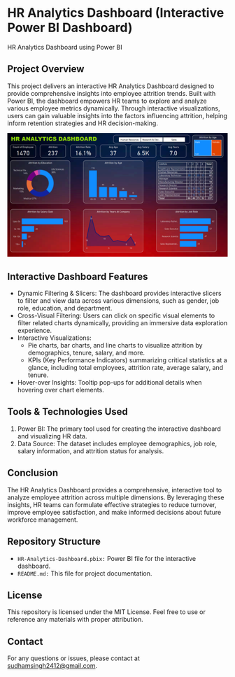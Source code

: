# HR Analytics Dashboard (Interactive Power BI Dashboard)

HR Analytics Dashboard using Power BI 

## Project Overview
This project delivers an interactive HR Analytics Dashboard designed to provide comprehensive insights into employee attrition trends. Built with Power BI, the dashboard empowers HR teams to explore and analyze various employee metrics dynamically. Through interactive visualizations, users can gain valuable insights into the factors influencing attrition, helping inform retention strategies and HR decision-making.

![Untitled design](https://github.com/Sudham4444/analytics-power_bi/blob/main/Dashboard.png)

## Interactive Dashboard Features 
- Dynamic Filtering & Slicers: The dashboard provides interactive slicers to filter and view data across various dimensions, such as gender, job role, education, and department.
- Cross-Visual Filtering: Users can click on specific visual elements to filter related charts dynamically, providing an immersive data exploration experience.
- Interactive Visualizations:
  - Pie charts, bar charts, and line charts to visualize attrition by demographics, tenure, salary, and more.
  - KPIs (Key Performance Indicators) summarizing critical statistics at a glance, including total employees, attrition rate, average salary, and tenure.
- Hover-over Insights: Tooltip pop-ups for additional details when hovering over chart elements.

## Tools & Technologies Used
1. Power BI: The primary tool used for creating the interactive dashboard and visualizing HR data.
2. Data Source: The dataset includes employee demographics, job role, salary information, and attrition status for analysis.

## Conclusion
The HR Analytics Dashboard provides a comprehensive, interactive tool to analyze employee attrition across multiple dimensions. By leveraging these insights, HR teams can formulate effective strategies to reduce turnover, improve employee satisfaction, and make informed decisions about future workforce management.

## Repository Structure
- `HR-Analytics-Dashboard.pbix:` Power BI file for the interactive dashboard.
- `README.md:` This file for project documentation.

## License
This repository is licensed under the MIT License. Feel free to use or reference any materials with proper attribution.

## Contact
For any questions or issues, please contact at sudhamsingh2412@gmail.com.
